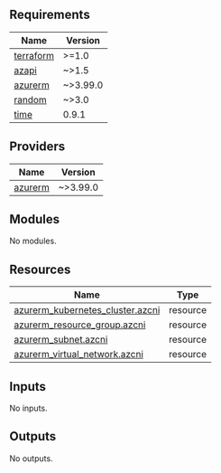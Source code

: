 ## Requirements

| Name | Version |
|------|---------|
| <a name="requirement_terraform"></a> [terraform](#requirement\_terraform) | >=1.0 |
| <a name="requirement_azapi"></a> [azapi](#requirement\_azapi) | ~>1.5 |
| <a name="requirement_azurerm"></a> [azurerm](#requirement\_azurerm) | ~>3.99.0 |
| <a name="requirement_random"></a> [random](#requirement\_random) | ~>3.0 |
| <a name="requirement_time"></a> [time](#requirement\_time) | 0.9.1 |

## Providers

| Name | Version |
|------|---------|
| <a name="provider_azurerm"></a> [azurerm](#provider\_azurerm) | ~>3.99.0 |

## Modules

No modules.

## Resources

| Name | Type |
|------|------|
| [azurerm_kubernetes_cluster.azcni](https://registry.terraform.io/providers/hashicorp/azurerm/latest/docs/resources/kubernetes_cluster) | resource |
| [azurerm_resource_group.azcni](https://registry.terraform.io/providers/hashicorp/azurerm/latest/docs/resources/resource_group) | resource |
| [azurerm_subnet.azcni](https://registry.terraform.io/providers/hashicorp/azurerm/latest/docs/resources/subnet) | resource |
| [azurerm_virtual_network.azcni](https://registry.terraform.io/providers/hashicorp/azurerm/latest/docs/resources/virtual_network) | resource |

## Inputs

No inputs.

## Outputs

No outputs.
